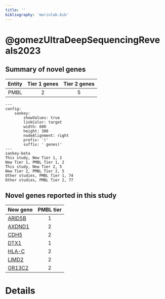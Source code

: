 ```yaml
---
title: ''
bibliography: 'morinlab.bib'
---
```


# @gomezUltraDeepSequencingReveals2023
## Summary of novel genes

|Entity| Tier 1 genes| Tier 2 genes|
|:-:|:-:|:-:|
|PMBL|2|5|
```mermaid
---
config:
    sankey:
        showValues: true
        linkColor: target
        width: 600
        height: 300
        nodeAlignment: right
        prefix: '('
        suffix: ' genes)'
---
sankey-beta
This study, New Tier 1, 2
New Tier 1, PMBL Tier 1, 2
This study, New Tier 2, 5
New Tier 2, PMBL Tier 2, 5
Other studies, PMBL Tier 1, 74
Other studies, PMBL Tier 2, 77
```


## Novel genes reported in this study

|New gene|PMBL tier|
|:-|:-:|
|[ARID5B](ARID5B)|1 |
|[AXDND1](AXDND1)|2 |
|[CDH5](CDH5)|2 |
|[DTX1](DTX1)|1 |
|[HLA-C](HLA-C)|2 |
|[LIMD2](LIMD2)|2 |
|[OR13C2](OR13C2)|2 |

# Details


